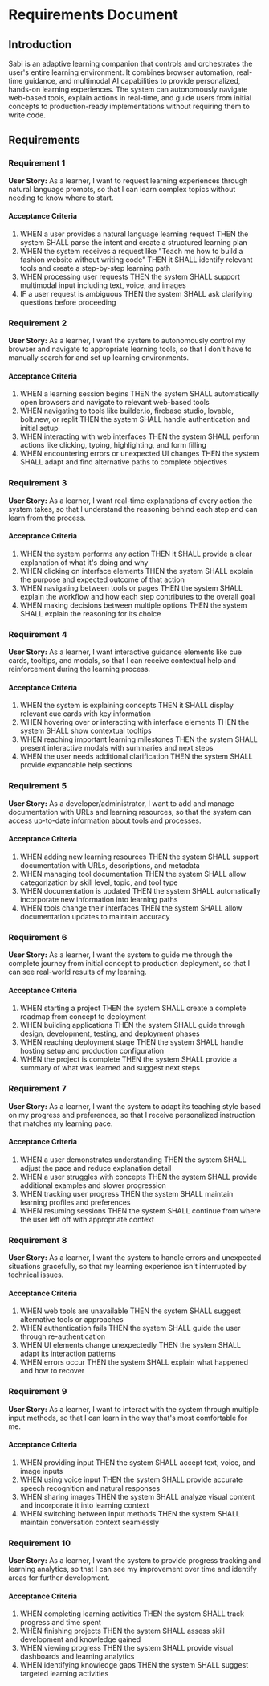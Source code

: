 # Requirements Document

## Introduction

Sabi is an adaptive learning companion that controls and orchestrates the user's entire learning environment. It combines browser automation, real-time guidance, and multimodal AI capabilities to provide personalized, hands-on learning experiences. The system can autonomously navigate web-based tools, explain actions in real-time, and guide users from initial concepts to production-ready implementations without requiring them to write code.

## Requirements

### Requirement 1

**User Story:** As a learner, I want to request learning experiences through natural language prompts, so that I can learn complex topics without needing to know where to start.

#### Acceptance Criteria

1. WHEN a user provides a natural language learning request THEN the system SHALL parse the intent and create a structured learning plan
2. WHEN the system receives a request like "Teach me how to build a fashion website without writing code" THEN it SHALL identify relevant tools and create a step-by-step learning path
3. WHEN processing user requests THEN the system SHALL support multimodal input including text, voice, and images
4. IF a user request is ambiguous THEN the system SHALL ask clarifying questions before proceeding

### Requirement 2

**User Story:** As a learner, I want the system to autonomously control my browser and navigate to appropriate learning tools, so that I don't have to manually search for and set up learning environments.

#### Acceptance Criteria

1. WHEN a learning session begins THEN the system SHALL automatically open browsers and navigate to relevant web-based tools
2. WHEN navigating to tools like builder.io, firebase studio, lovable, bolt.new, or replit THEN the system SHALL handle authentication and initial setup
3. WHEN interacting with web interfaces THEN the system SHALL perform actions like clicking, typing, highlighting, and form filling
4. WHEN encountering errors or unexpected UI changes THEN the system SHALL adapt and find alternative paths to complete objectives

### Requirement 3

**User Story:** As a learner, I want real-time explanations of every action the system takes, so that I understand the reasoning behind each step and can learn from the process.

#### Acceptance Criteria

1. WHEN the system performs any action THEN it SHALL provide a clear explanation of what it's doing and why
2. WHEN clicking on interface elements THEN the system SHALL explain the purpose and expected outcome of that action
3. WHEN navigating between tools or pages THEN the system SHALL explain the workflow and how each step contributes to the overall goal
4. WHEN making decisions between multiple options THEN the system SHALL explain the reasoning for its choice

### Requirement 4

**User Story:** As a learner, I want interactive guidance elements like cue cards, tooltips, and modals, so that I can receive contextual help and reinforcement during the learning process.

#### Acceptance Criteria

1. WHEN the system is explaining concepts THEN it SHALL display relevant cue cards with key information
2. WHEN hovering over or interacting with interface elements THEN the system SHALL show contextual tooltips
3. WHEN reaching important learning milestones THEN the system SHALL present interactive modals with summaries and next steps
4. WHEN the user needs additional clarification THEN the system SHALL provide expandable help sections

### Requirement 5

**User Story:** As a developer/administrator, I want to add and manage documentation with URLs and learning resources, so that the system can access up-to-date information about tools and processes.

#### Acceptance Criteria

1. WHEN adding new learning resources THEN the system SHALL support documentation with URLs, descriptions, and metadata
2. WHEN managing tool documentation THEN the system SHALL allow categorization by skill level, topic, and tool type
3. WHEN documentation is updated THEN the system SHALL automatically incorporate new information into learning paths
4. WHEN tools change their interfaces THEN the system SHALL allow documentation updates to maintain accuracy

### Requirement 6

**User Story:** As a learner, I want the system to guide me through the complete journey from initial concept to production deployment, so that I can see real-world results of my learning.

#### Acceptance Criteria

1. WHEN starting a project THEN the system SHALL create a complete roadmap from concept to deployment
2. WHEN building applications THEN the system SHALL guide through design, development, testing, and deployment phases
3. WHEN reaching deployment stage THEN the system SHALL handle hosting setup and production configuration
4. WHEN the project is complete THEN the system SHALL provide a summary of what was learned and suggest next steps

### Requirement 7

**User Story:** As a learner, I want the system to adapt its teaching style based on my progress and preferences, so that I receive personalized instruction that matches my learning pace.

#### Acceptance Criteria

1. WHEN a user demonstrates understanding THEN the system SHALL adjust the pace and reduce explanation detail
2. WHEN a user struggles with concepts THEN the system SHALL provide additional examples and slower progression
3. WHEN tracking user progress THEN the system SHALL maintain learning profiles and preferences
4. WHEN resuming sessions THEN the system SHALL continue from where the user left off with appropriate context

### Requirement 8

**User Story:** As a learner, I want the system to handle errors and unexpected situations gracefully, so that my learning experience isn't interrupted by technical issues.

#### Acceptance Criteria

1. WHEN web tools are unavailable THEN the system SHALL suggest alternative tools or approaches
2. WHEN authentication fails THEN the system SHALL guide the user through re-authentication
3. WHEN UI elements change unexpectedly THEN the system SHALL adapt its interaction patterns
4. WHEN errors occur THEN the system SHALL explain what happened and how to recover

### Requirement 9

**User Story:** As a learner, I want to interact with the system through multiple input methods, so that I can learn in the way that's most comfortable for me.

#### Acceptance Criteria

1. WHEN providing input THEN the system SHALL accept text, voice, and image inputs
2. WHEN using voice input THEN the system SHALL provide accurate speech recognition and natural responses
3. WHEN sharing images THEN the system SHALL analyze visual content and incorporate it into learning context
4. WHEN switching between input methods THEN the system SHALL maintain conversation context seamlessly

### Requirement 10

**User Story:** As a learner, I want the system to provide progress tracking and learning analytics, so that I can see my improvement over time and identify areas for further development.

#### Acceptance Criteria

1. WHEN completing learning activities THEN the system SHALL track progress and time spent
2. WHEN finishing projects THEN the system SHALL assess skill development and knowledge gained
3. WHEN viewing progress THEN the system SHALL provide visual dashboards and learning analytics
4. WHEN identifying knowledge gaps THEN the system SHALL suggest targeted learning activities